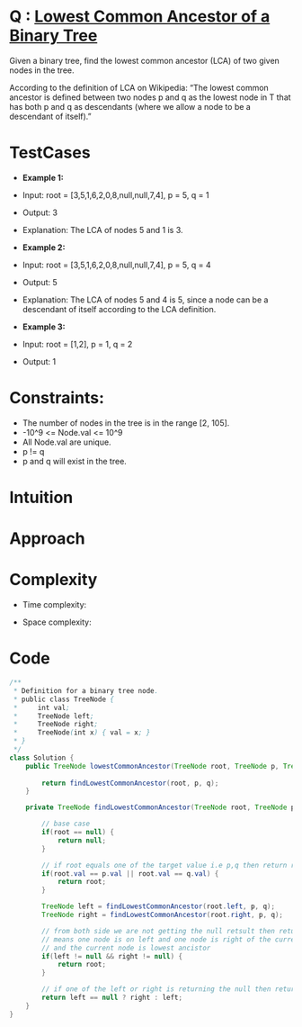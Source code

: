 # Q : [Lowest Common Ancestor of a Binary Tree](https://leetcode.com/problems/lowest-common-ancestor-of-a-binary-tree/description/)
Given a binary tree, find the lowest common ancestor (LCA) of two given nodes in the tree.

According to the definition of LCA on Wikipedia: “The lowest common ancestor is defined between two nodes p and q as the lowest node in T that has both p and q as descendants (where we allow a node to be a descendant of itself).”

# TestCases

- **Example 1:**
- Input: root = [3,5,1,6,2,0,8,null,null,7,4], p = 5, q = 1
- Output: 3
- Explanation: The LCA of nodes 5 and 1 is 3.

- **Example 2:**
- Input: root = [3,5,1,6,2,0,8,null,null,7,4], p = 5, q = 4
- Output: 5
- Explanation: The LCA of nodes 5 and 4 is 5, since a node can be a descendant of itself according to the LCA definition.

- **Example 3:**
- Input: root = [1,2], p = 1, q = 2
- Output: 1

# Constraints:
- The number of nodes in the tree is in the range [2, 105].
- -10^9 <= Node.val <= 10^9
- All Node.val are unique.
- p != q
- p and q will exist in the tree.


# Intuition
<!-- Describe your first thoughts on how to solve this problem. -->

# Approach
<!-- Describe your approach to solving the problem. -->

# Complexity
- Time complexity:
<!-- Add your time complexity here, e.g. $$O(n)$$ -->

- Space complexity:
<!-- Add your space complexity here, e.g. $$O(n)$$ -->

# Code
```java []
/**
 * Definition for a binary tree node.
 * public class TreeNode {
 *     int val;
 *     TreeNode left;
 *     TreeNode right;
 *     TreeNode(int x) { val = x; }
 * }
 */
class Solution {
    public TreeNode lowestCommonAncestor(TreeNode root, TreeNode p, TreeNode q) {
        
        return findLowestCommonAncestor(root, p, q);
    }

    private TreeNode findLowestCommonAncestor(TreeNode root, TreeNode p, TreeNode q) {

        // base case
        if(root == null) {
            return null;
        }

        // if root equals one of the target value i.e p,q then return root
        if(root.val == p.val || root.val == q.val) {
            return root;
        }

        TreeNode left = findLowestCommonAncestor(root.left, p, q);
        TreeNode right = findLowestCommonAncestor(root.right, p, q);

        // from both side we are not getting the null retsult then return root(cuurent node)
        // means one node is on left and one node is right of the current node
        // and the current node is lowest ancistor
        if(left != null && right != null) {
            return root;
        }

        // if one of the left or right is returning the null then return the other value
        return left == null ? right : left;
    }
}
```